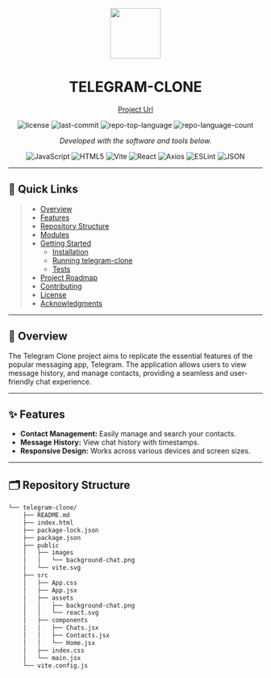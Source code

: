 <p align="center">
  <img src="https://cdn-icons-png.flaticon.com/512/6295/6295417.png" width="100" />
</p>
<p align="center">
  <h1 align="center">TELEGRAM-CLONE</h1>
</p>
<p align="center">
  <a style={{text-decoration:"none"}} href="https://telegram-clone-six.vercel.app/">Project Url</a>	
</p>
<p align="center">
	<img src="https://img.shields.io/github/license/gmahur7/telegram-clone?style=flat&color=0080ff" alt="license">
	<img src="https://img.shields.io/github/last-commit/gmahur7/telegram-clone?style=flat&logo=git&logoColor=white&color=0080ff" alt="last-commit">
	<img src="https://img.shields.io/github/languages/top/gmahur7/telegram-clone?style=flat&color=0080ff" alt="repo-top-language">
	<img src="https://img.shields.io/github/languages/count/gmahur7/telegram-clone?style=flat&color=0080ff" alt="repo-language-count">
</p>
<p align="center">
	<em>Developed with the software and tools below.</em>
</p>
<p align="center">
	<img src="https://img.shields.io/badge/JavaScript-F7DF1E.svg?style=flat&logo=JavaScript&logoColor=black" alt="JavaScript">
	<img src="https://img.shields.io/badge/HTML5-E34F26.svg?style=flat&logo=HTML5&logoColor=white" alt="HTML5">
	<img src="https://img.shields.io/badge/Vite-646CFF.svg?style=flat&logo=Vite&logoColor=white" alt="Vite">
	<img src="https://img.shields.io/badge/React-61DAFB.svg?style=flat&logo=React&logoColor=black" alt="React">
	<img src="https://img.shields.io/badge/Axios-5A29E4.svg?style=flat&logo=Axios&logoColor=white" alt="Axios">
	<img src="https://img.shields.io/badge/ESLint-4B32C3.svg?style=flat&logo=ESLint&logoColor=white" alt="ESLint">
	<img src="https://img.shields.io/badge/JSON-000000.svg?style=flat&logo=JSON&logoColor=white" alt="JSON">
</p>
<hr>

## 📌 Quick Links

> - [Overview](#-overview)
> - [Features](#-features)
> - [Repository Structure](#-repository-structure)
> - [Modules](#-modules)
> - [Getting Started](#-getting-started)
>   - [Installation](#-installation)
>   - [Running telegram-clone](#-running-telegram-clone)
>   - [Tests](#-tests)
> - [Project Roadmap](#-project-roadmap)
> - [Contributing](#-contributing)
> - [License](#-license)
> - [Acknowledgments](#-acknowledgments)

---

## 📝 Overview

The Telegram Clone project aims to replicate the essential features of the popular messaging app, Telegram. The application allows users to view message history, and manage contacts, providing a seamless and user-friendly chat experience.

---

## ✨ Features

- **Contact Management:** Easily manage and search your contacts.
- **Message History:** View chat history with timestamps.
- **Responsive Design:** Works across various devices and screen sizes.

---

## 🗂 Repository Structure

```sh
└── telegram-clone/
    ├── README.md
    ├── index.html
    ├── package-lock.json
    ├── package.json
    ├── public
    │   ├── images
    │   │   └── background-chat.png
    │   └── vite.svg
    ├── src
    │   ├── App.css
    │   ├── App.jsx
    │   ├── assets
    │   │   ├── background-chat.png
    │   │   └── react.svg
    │   ├── components
    │   │   ├── Chats.jsx
    │   │   ├── Contacts.jsx
    │   │   └── Home.jsx
    │   ├── index.css
    │   └── main.jsx
    └── vite.config.js
